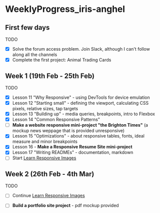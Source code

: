 # WeeklyProgress_iris-anghel

## First few days ##

TODO
- [x] Solve the forum access problem. Join Slack, although I can't follow along all the channels
- [x] Complete the first project: Animal Trading Cards

## Week 1 (19th Feb - 25th Feb) ##

TODO
- [x] Lesson 11 "Why Responsive" - using DevTools for device emulation
- [x] Lesson 12 "Starting small" - defining the viewport, calculating CSS pixels, relative sizes, tap targets
- [X] Lesson 13 "Building up" - media queries, breakpoints, intro to Flexbox
- [x] Lesson 14 "Common Responsive Patterns"
- [ ] **Make a website responsive mini-project "the Brighton Times"** (a mockup news weppage that is provided unresponsive)
- [x] Lesson 15 "Optimizations" - about responsive tables, fonts, ideal measure and minor breakpoints
- [x] Lesson 16 - **Make a Responsive Resume Site mini-project**
- [x] Lesson 17 "Writing READMEs" - documentation, markdown
- [ ] Start [Learn Responsive Images](https://www.udacity.com/course/responsive-images--ud882)

## Week 2 (26th Feb - 4th Mar) ##

TODO
- [ ] Continue [Learn Responsive Images](https://www.udacity.com/course/responsive-images--ud882)
- [ ] **Build a portfolio site project** - pdf mockup provided
 

